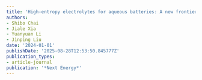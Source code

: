 ```yaml
---
title: 'High-entropy electrolytes for aqueous batteries: A new frontier'
authors:
- Shibo Chai
- Jiale Xia
- Yuanyuan Li
- Jinping Liu
date: '2024-01-01'
publishDate: '2025-08-28T12:53:50.845777Z'
publication_types:
- article-journal
publication: '*Next Energy*'
---
```


